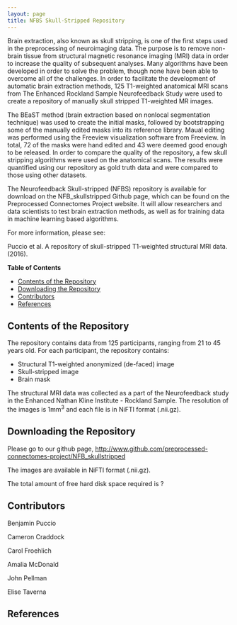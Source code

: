 ```yaml
---
layout: page
title: NFBS Skull-Stripped Repository
---
```


Brain extraction, also known as skull stripping, is one of the first steps used in the preprocessing of neuroimaging data. The purpose is to remove non-brain tissue from structural magnetic resonance imaging (MRI) data in order to increase the quality of subsequent analyses. Many algorithms have been developed in order to solve the problem, though none have been able to overcome all of the challenges. In order to facilitate the development of automatic brain extraction methods, 125 T1-weighted anatomical MRI scans from The Enhanced Rockland Sample Neurofeedback Study were used to create a repository of manually skull stripped T1-weighted MR images.

The BEaST method (brain extraction based on nonlocal segmentation technique) was used to create the initial masks, followed by bootstrapping some of the manually edited masks into its reference library. Maual editing was performed using the Freeview visualization software from Freeview. In total, 72 of the masks were hand edited and 43 were deemed good enough to be released. In order to compare the quality of the repository, a few skull stripping algorithms were used on the anatomical scans. The results were quantified using our repository as gold truth data and were compared to those using other datasets.

The Neurofeedback Skull-stripped (NFBS) repository is available for download on the NFB\_skullstripped Github page, which can be found on the Preprocessed Connectomes Project website. It will allow researchers and data scientists to test brain extraction methods, as well as for training data in machine learning based algorithms.

For more information, please see:

Puccio et al. A repository of skull-stripped T1-weighted structural MRI data. (2016).

**Table of Contents**

* [Contents of the Repository](#contents-of-the-repository)
* [Downloading the Repository](#downloading-the-repository)
* [Contributors](##contributors)
* [References](##references)


## Contents of the Repository

The repository contains data from 125 participants, ranging from 21 to 45 years old. For each participant, the repository contains:

* Structural T1-weighted anonymized (de-faced) image
* Skull-stripped image
* Brain mask

The structural MRI data was collected as a part of the Neurofeedback study in the Enhanced Nathan Kline Institute - Rockland Sample. The resolution of the images is 1mm<sup>3</sup> and each file is in NiFTI format (.nii.gz).

## Downloading the Repository

Please go to our github page, http://www.github.com/preprocessed-connectomes-project/NFB_skullstripped

The images are available in NiFTI format (.nii.gz).

The total amount of free hard disk space required is ?



## Contributors

Benjamin Puccio

Cameron Craddock

Carol Froehlich

Amalia McDonald

John Pellman

Elise Taverna


## References

[^1]:This is the first reference

[^2]:

[^3]:

[^4]:

[^5]:

[^6]:

[^7]:

[^8]:

[^9]:

[^10]:
